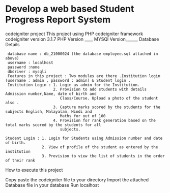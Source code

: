 # Develop a web based Student Progress Report System
codeigniter project
This project using PHP codeigniter framework
codeigniter version 3.1.7
PHP Version ____ MYSQl Version______
Database Details

     database name : db_21000024 (the database employee.sql attached in above)
     username : localhost
     password :none
     dbdriver : mysqli
     Features in this project : Two modules are there .Institution login (username : admin , password : admin) & Student login .
     Institution Login : 1. Login as admin for the Institution.
                         2. Provision to add students with details Admission number,Name, date of birth and 
                            Class/Course. Upload a photo of the student also .
                         3. Capture marks scored by the students for the subjects English, Malayalam, Hindi and 
                            Maths for out of 100   
                         4. Provision for rank generation based on the total marks scored by the students for all 
                            subjects.
                            
    Student Login : 1. Login for Students using Admission number and date of birth.
                    2. View of profile of the student as entered by the institution
                    3. Provision to view the list of students in the order of their rank        
             
 How to execute this project

Copy paste the codeigniter file to your directory Import the attached Database file in your database Run localhost                       
     
     
     
